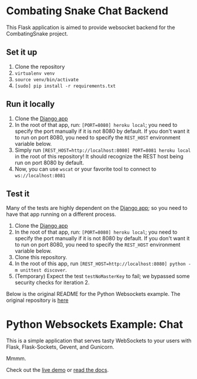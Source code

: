 # Combating Snake Chat Backend
This Flask application is aimed to provide websocket backend for the CombatingSnake
project.

## Set it up
1. Clone the repository
2. `virtualenv venv`
3. `source venv/bin/activate`
4. `[sudo] pip install -r requirements.txt`

## Run it locally
1. Clone the [Django app](/jacky8hyf/CS169CombatingSnake)
2. In the root of that app, run: `[PORT=8080] heroku local`; you need to specify
   the port manually if it is not 8080 by default. If you don't want it to run on
   port 8080, you need to specify the `REST_HOST` environment variable below.
3. Simply run `[REST_HOST=http://localhost:8080] PORT=8081 heroku local`
   in the root of this repository! It should recognize the REST host being run
   on port 8080 by default.
4. Now, you can use `wscat` or your favorite tool to connect to `ws://localhost:8081`

## Test it
Many of the tests are highly dependent on the [Django app](/jacky8hyf/CS169CombatingSnake);
so you need to have that app running on a different process.
1. Clone the [Django app](/jacky8hyf/CS169CombatingSnake)
2. In the root of that app, run: `[PORT=8080] heroku local`; you need to specify
   the port manually if it is not 8080 by default. If you don't want it to run on
   port 8080, you need to specify the `REST_HOST` environment variable below.
3. Clone this repository.
4. In the root of this app, run
   `[REST_HOST=http://localhost:8080] python -m unittest discover`.
5. (Temporary) Expect the test `testNoMasterKey` to fail; we bypassed some security
   checks for iteration 2.

Below is the original README for the Python Websockets example. The original repository
is [here](/heroku-examples/python-websockets-chat)

# Python Websockets Example: Chat

This is a simple application that serves tasty WebSockets to your users
with Flask, Flask-Sockets, Gevent, and Gunicorn.

Mmmm.

Check out the [live demo](http://flask-chat.herokuapp.com) or [read the docs](https://devcenter.heroku.com/articles/python-websockets).